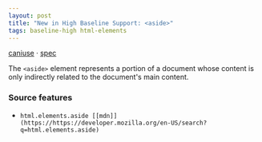 ```yaml
---
layout: post
title: "New in High Baseline Support: <aside>"
tags: baseline-high html-elements
---
```


[caniuse](https://caniuse.com/?search=aside) · [spec](https://html.spec.whatwg.org/multipage/sections.html#the-aside-element)

The `<aside>` element represents a portion of a document whose content is only indirectly related to the document's main content.

### Source features

- ``html.elements.aside [[mdn]](https://https://developer.mozilla.org/en-US/search?q=html.elements.aside)``
